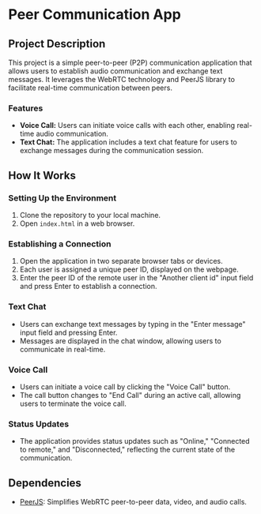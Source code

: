 # Peer Communication App

## Project Description

This project is a simple peer-to-peer (P2P) communication application that allows users to establish audio communication and exchange text messages. It leverages the WebRTC technology and PeerJS library to facilitate real-time communication between peers.

### Features
- **Voice Call:** Users can initiate voice calls with each other, enabling real-time audio communication.
- **Text Chat:** The application includes a text chat feature for users to exchange messages during the communication session.

## How It Works

### Setting Up the Environment
1. Clone the repository to your local machine.
2. Open `index.html` in a web browser.

### Establishing a Connection
1. Open the application in two separate browser tabs or devices.
2. Each user is assigned a unique peer ID, displayed on the webpage.
3. Enter the peer ID of the remote user in the "Another client id" input field and press Enter to establish a connection.

### Text Chat
- Users can exchange text messages by typing in the "Enter message" input field and pressing Enter.
- Messages are displayed in the chat window, allowing users to communicate in real-time.

### Voice Call
- Users can initiate a voice call by clicking the "Voice Call" button.
- The call button changes to "End Call" during an active call, allowing users to terminate the voice call.

### Status Updates
- The application provides status updates such as "Online," "Connected to remote," and "Disconnected," reflecting the current state of the communication.

## Dependencies
- [PeerJS](https://peerjs.com/): Simplifies WebRTC peer-to-peer data, video, and audio calls.

